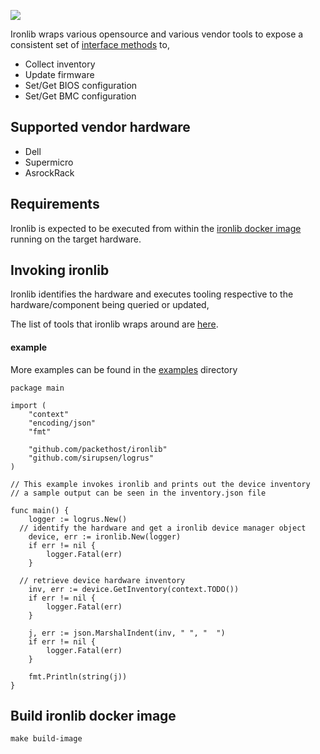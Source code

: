 ![](https://img.shields.io/badge/Stability-Maintained-green.svg)

Ironlib wraps various opensource and various vendor tools to expose a consistent set of [interface methods](https://github.com/packethost/ironlib/blob/main/model/interface.go) to,

 - Collect inventory
 - Update firmware
 - Set/Get BIOS configuration
 - Set/Get BMC configuration

## Supported vendor hardware

- Dell
- Supermicro
- AsrockRack

## Requirements

Ironlib is expected to be executed from within the [ironlib docker image](https://quay.io/repository/packet/ironlib) running on the target hardware.

## Invoking ironlib

Ironlib identifies the hardware and executes tooling respective to the hardware/component being queried or updated,

The list of tools that ironlib wraps around are [here](https://github.com/packethost/ironlib/tree/main/utils).



#### example

More examples can be found in the [examples](examples/) directory
```
package main

import (
	"context"
	"encoding/json"
	"fmt"

	"github.com/packethost/ironlib"
	"github.com/sirupsen/logrus"
)

// This example invokes ironlib and prints out the device inventory
// a sample output can be seen in the inventory.json file

func main() {
	logger := logrus.New()
  // identify the hardware and get a ironlib device manager object
	device, err := ironlib.New(logger)
	if err != nil {
		logger.Fatal(err)
	}

  // retrieve device hardware inventory
	inv, err := device.GetInventory(context.TODO())
	if err != nil {
		logger.Fatal(err)
	}

	j, err := json.MarshalIndent(inv, " ", "  ")
	if err != nil {
		logger.Fatal(err)
	}

	fmt.Println(string(j))
}
```

## Build ironlib docker image

`make build-image`

